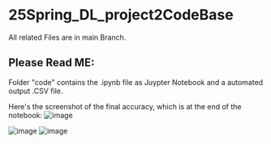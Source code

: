 # 25Spring_DL_project2CodeBase
All related Files are in main Branch.
## Please Read ME:

Folder "code" contains the .ipynb file as Juypter Notebook and a automated output .CSV file.

Here's the screenshot of the final accuracy, which is at the end of the notebook:
![image](https://github.com/user-attachments/assets/2bbef1ee-6705-4099-861e-f739be791a46)

![image](https://github.com/user-attachments/assets/ada8e48c-850c-4234-b5f6-ce3adbdc8a5c)
![image](https://github.com/user-attachments/assets/57d10a24-b9f5-40e4-9ecc-d3047fe82e35)

